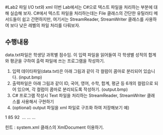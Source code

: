 #Lab2 파일 I/O txt와 xml
이번 Lab에서는 C#으로 텍스트 파일을 처리하는 부분에 대해 실습해 보자.
C#에서 텍스트 파일을 처리하는데는 File 클래스의 간단한 유틸러티 메서드들이 쉽고 간편하지만, 
여기서는 StreamReader, StreamWriter 클래스를 사용하여 보다 낮은 레벨의 파일 처리를 다뤄보자.

## 수행내용
data.txt파일은 학생당 과목별 점수임. 이 입력 파일을 읽어들여 각 학생별 성적의 합계와 평균을 구하여 출력 파일에 쓰는 프로그램을 작성하기.
1. 입력 데이타파일(data.txt)은 아래 그림과 같이 각 컬럼이 콤마로 분리되어 있습니다. (input.bmp)
2. 출력파일은 아래 그림과 같이 ID, 국어, 영어, 수학, 합계, 평균 등 6개의 컬럼으로 되어 있으며, 각 컬럼이 콤마로 분리되도록 작성하기. (output.bmp)
3. C# 프로그램 작성시 Text 파일을 처리하는 StreamReader, StreamWriter 클래스를 사용해서 구현하기
4. (optional) output 파일을 xml 파일로 구조화 하여 저장해보기 
예)
<student>
    <number>1</number>
    <korean>85</korean>
    <english>92</english>
    <math>88</math>
    <sum> ... </sum>
    <avrg> ... </avrg>
</student>
...

힌트 : system.xml 클래스의 XmlDocument 이용하기.